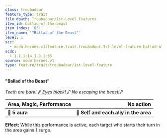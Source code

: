 ```yaml
---
class: troubadour
feature_type: trait
file_dpath: Troubadour/1st-Level Features
item_id: ballad-of-the-beast
item_index: '05'
item_name: '"Ballad of the Beast"'
level: 1
scc:
  - mcdm.heroes.v1:feature.trait.troubadour.1st-level-feature:ballad-of-the-beast
scdc:
  - 1.1.1:14.1.3.1:05
source: mcdm.heroes.v1
type: feature/trait/troubadour/1st-level-feature
---
```


#### "Ballad of the Beast"

*Teeth are bare! ♪ Eyes black! ♪ No escaping the beast!♪*

| **Area, Magic, Performance** |                         **No action** |
| ---------------------------- | ------------------------------------: |
| **📏 5 aura**                | **🎯 Self and each ally in the area** |

**Effect:** While this performance is active, each target who starts their turn in the area gains 1 surge.
